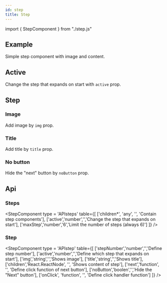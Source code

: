 ```yaml
---
id: step
title: Step
---
```


import { StepComponent } from "./step.js"

## Example

<p>Simple step component with image and content.</p>
<StepComponent type = 'example' />

## Active

<p>Change the step that expands on start with <code>active</code> prop.</p>
<StepComponent type = 'activeSteps' />

## Step

### Image

<p>Add image by <code>img</code> prop.</p>
<StepComponent type = 'img' />

### Title

<p>Add title by <code>title</code> prop. </p>
<StepComponent type = 'title' />

### No button

<p>Hide the "next" button by <code>noButton</code> prop.</p>
<StepComponent type = 'nobtn' />

## Api

### Steps

<StepComponent type = 'APIsteps' table={[
['children*', 'any', '', 'Contain step components'],
['active','number','','Change the step that expands on start'],
['maxStep','number','6','Limit the number of steps (always 6)']
]} />

### Step

<StepComponent type = 'APIstep' table={[
['stepNumber','number','','Define step number'],
['active','number','','Define which step that expands on start'],
['img','string','','Shows image'],
['title','string','','Shows title'],
['children','React.ReactNode', '', 'Shows content of step'],
['next','function', '', 'Define click function of next button'],
['noButton','boolen','','Hide the "Next" button'],
['onClick', 'function', '', 'Define click handler function']
]} />
